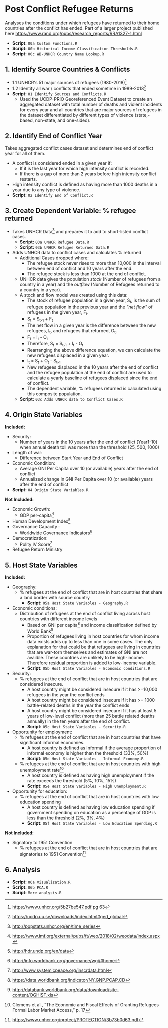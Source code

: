 # Post Conflict Refugee Returns 

Analyses the conditions under which refugees have returned to their home countries after the conflict has ended. Part of a larger project published here https://www.rand.org/pubs/research_reports/RRA1327-1.html

 - **Script:** `00a Custom Functions.R`
 - **Script:** `00b Historical Income Classification Thresholds.R`  
 - **Script:** `00c WB-UNHCR Country Name Lookup.R`  

## 1. Identify Source Countries & Conflicts  

 - 1.1 UNHCR's 51 major sources of refugees (1980-2018)[^1]  
 - 1.2 Identity all war / conflicts that ended sometime in 1989-2018[^2]  
 - **Script:** `01 Identify Sources and Conflicts.R`
    - Used the UCDP-PRIO Georeferenced Event Dataset to create an aggregated dataset with total number of deaths and violent incidents for every year and all countries that are major sources of refugees in the dataset differentiated by different types of violence (state,-based, non-state, and one-sided).  


[^1]: https://www.unhcr.org/5b27be547.pdf pg 63  
[^2]: https://ucdp.uu.se/downloads/index.html#ged_global  


## 2. Identify End of Conflict Year  

Takes aggregated conflict cases dataset and determines end of conflict year for all of them. 
 - A conflict is considered ended in a given year if:
    - If it is the last year for which high intensity conflict is recorded.  
    - If there is a gap of more than 2 years before high intensity conflict restarts.
 - High intensity conflict is defined as having more than 1000 deaths in a year due to any type of violence.
 - **Script:** `02 Identify End of Conflict.R`  

## 3. Create Dependent Variable: % refugee returned  

 - Takes UNHCR Data[^3] and prepares it to add to short-listed conflict cases.  
    - **Script:** `03a UNHCR Refugee Data.R`  
    - **Script:** `03b UNHCR Refugee Returned Data.R`  
- Adds UNHCR data to conflict cases and calculates % returned  
    - Additional Cases dropped where:
        - The refugee stock never rises to more than 10,000 in the interval between end of conflict and 10 years after the end.
        - The refugee stock is less than 1000 at the end of conflict.
    - UNHCR data gives the population *stock* (Number of refugees from a country in a year) and the *outflow* (Number of Refugees returned to a country in a year). 
    - A stock and flow model was created using this data: 
        - The stock of refugee population in a given year, S<sub>t</sub>, is the sum of refugee population in the previous year and the *"net flow"* of refugees in the given year, F<sub>t</sub>.
        - S<sub>t</sub> = S<sub>t-1</sub> + F<sub>t</sub>
        - The net flow in a given year is the difference between the new refugees, I<sub>t</sub>, and refugees that returned, O<sub>t</sub>. 
        - F<sub>t</sub> = I<sub>t</sub> - O<sub>t</sub>
        - Therefore, S<sub>t</sub> = S<sub>t-1</sub> + I<sub>t</sub> - O<sub>t</sub>  
        - Rearranging the above difference equation, we can calculate the new refugees displaced in a given year. 
        - I<sub>t</sub> = S<sub>t</sub> + O<sub>t</sub> - S<sub>t-1</sub>  
        - New refugees displaced in the 10 years after the end of conflict and the refugee population at the end of conflict are used to calculate a yearly baseline of refugees displaced since the end of conflict. 
        - The dependent variable, % refugees returned is calculated using this composite population. 
    - **Script:** `03c Adds UNHCR data to Conflict Cases.R`  

[^3]: http://popstats.unhcr.org/en/time_series  

## 4. Origin State Variables  

**Included:**  
 - Security: 
    - Number of years in the 10 years after the end of conflict (Year1-10) when annual death toll was more than the threshold (25, 500, 1000)  
 - Length of war:
    - Difference between Start Year and End of Conflict
 - Economic Condition:
    - Average GNI Per Capita over 10 (or available) years after the end of conflict 
    - Annualized change in GNI Per Capita over 10 (or available) years after the end of conflict 
 - **Script:** `04 Origin State Variables.R`  

**Not Included:**  
- Economic Growth: 
    - GDP per-capita[^4]  
- Human Development Index[^5]    
- Governance Capacity : 
    - Worldwide Governance Indicators[^6] 
- Democratization: 
    - Polity IV Score[^7] 
- Refugee Return Ministry  

[^4]: https://www.imf.org/external/pubs/ft/weo/2018/02/weodata/index.aspx
[^5]: http://hdr.undp.org/en/data
[^6]: http://info.worldbank.org/governance/wgi/#home
[^7]: http://www.systemicpeace.org/inscrdata.html

## 5. Host State Variables  

**Included:**  
 - Geography: 
    - % refugees at the end of conflict that are in host countries that share a land border with source country
        - **Script:** `05a Host State Variables - Geography.R`  
 - Economic conditions:
    - Distribution of refugees at the end of conflict living across host countries with different income levels 
        - Based on GNI per capita[^8] and income classification defined by World Bank[^9]
        - Proportion of refugees living in host countries for whom income data exists adds up to less than one in some cases. The only explanation for that could be that refugees are living in countries that are war-torn themselves and estimates of GNI are not availble. These countries are unlikely to be high-income. Therefore residual proportion is added to low-income variable.
        - **Script:** `05b Host State Variables - Economic conditions.R`  
 - Security:
    - % refugees at the end of conflict that are in host countries that are considered insecure.
        - A host country might be considered insecure if it has >=10,000 refugees in the year the conflict ends
        - A host country might be considered insecure if it has >= 1000 battle-related deaths in the year the conflict ends
        - A host country might be considered insecure if it has at least 5 years of low-level conflict (more than 25 battle related deaths annually) in the ten years after the end of conflict. 
        - **Script:** `05c Host State Variables - Security.R`  
 - Opportunity for employment:
    - % refugees at the end of conflict that are in host countries that have significant informal economies.
        - A host country is defined as Informal if the average proportion of informal economy is higher than the threshold (33%, 50%)
        - **Script:** `05d Host State Variables - Informal Economy.R`  
    - % refugees at the end of conflict that are in host countries with high unemployment rate[^11] 
        - A host country is defined as having high unemployment if the rate exceeds the threshold (5%, 10%, 15%)
        - **Script:** `05e Host State Variables - High Unemployment.R`  
 - Opportunity for education:
    - % refugees at the end of conflict that are in host countries with low education spending
        - A host country is defined as having low education spending if government spending on education as a percentage of GDP is less than the threshold (2%, 3%, 4%) 
        - **Script:** `05f Host State Variables - Low Education Spending.R`  

**Not Included:**  
 - Signatory to 1951 Convention  
    - % refugees at the end of conflict that are in host countries that are signatories to 1951 Convention[^15] 

[^8]: https://data.worldbank.org/indicator/NY.GNP.PCAP.CD
[^9]: http://databank.worldbank.org/data/download/site-content/OGHIST.xls 
[^10]: Hassan & Schneider 2016
[^11]: Clemens et al., “The Economic and Fiscal Effects of Granting Refugees Formal Labor Market Access,” p. 17
[^12]: https://data.worldbank.org/indicator/SL.UEM.TOTL.ZS
[^13]: https://data.worldbank.org/indicator/SE.XPD.TOTL.GD.ZS
[^14]: https://elibrary.worldbank.org/doi/pdf/10.1596/1813-9450-8773  
[^15]: https://www.unhcr.org/protect/PROTECTION/3b73b0d63.pdf

## 6. Analysis  
 - **Script:** `06a Visualization.R`
 - **Script:** `06b PCA.R`
 - **Script:** `More analysis.R`
 
